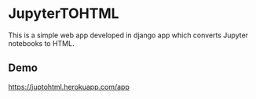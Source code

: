 # JupyterTOHTML
This is a simple web app developed in django app which converts Jupyter notebooks to HTML. 

## Demo
https://juptohtml.herokuapp.com/app
